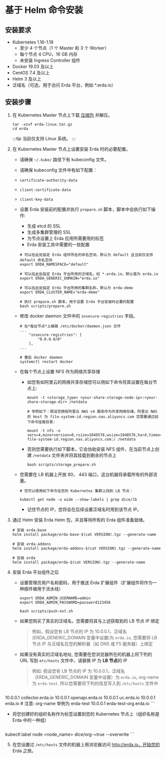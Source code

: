 # 基于 Helm 命令安装

## 安装要求

- Kubernetes 1.16-1.18
  - 至少 4 个节点（1 个 Master 和 3 个 Worker）
  - 每个节点 4 CPU，16 GB 内存
  - 未安装 Ingress Controller 组件
- Docker 19.03 及以上
- CentOS 7.4 及以上
- Helm 3 及以上
- 泛域名（可选，用于访问 Erda 平台，例如 *.erda.io）



## 安装步骤

1. 在 Kubernetes Master 节点上下载 [压缩包](https://github.com/erda-project/erda/releases) 并解压。
	
   ```shell
   tar -xzvf erda-linux.tar.gz
   cd erda
   ```
   
   :::tip
   当前仅支持 Linux 系统。
   :::
   
2. 在 Kubernetes Master 节点上设置安装 Erda 时的必要配置。

   * 请确保 `~/.kube/` 路径下有 kubeconfig 文件。

   - 请确保 kubeconfig 文件中有如下配置：
   	- `certificate-authority-data`
   	- `client-certificate-data`
   	- `client-key-data`

   - 设置 Erda 安装前的配置并执行 `prepare.sh` 脚本，脚本中会执行如下操作:

     - 生成 etcd 的 SSL
     - 生成多集群管理的 SSL
     - 为节点设置上 Erda 应用所需要用的标签
     - Erda 安装工具中需要的一些配置

     ```shell
     # 可以在此处指定 Erda 组件所在的命名空间，默认为 default 且当前仅支持 default 命名空间
     export ERDA_NAMESPACE="default"
     
     # 可以在此处指定 Erda 平台所用的泛域名，如 *.erda.io，默认值为 erda.io
     export ERDA_GENERIC_DOMAIN="erda.io"
     
     # 可以在此处指定 Erda 平台所用的集群名称，默认为 erda-demo
     export ERDA_CLUSTER_NAME="erda-demo"
     
     # 执行 prepare.sh 脚本，用于设置 Erda 平台安装时必要的配置
     bash scripts/prepare.sh
     ```

   - 修改 docker daemon 文件中的 `insecure-registries` 字段。

      ```shell
      # 在*每台节点*上编辑 /etc/docker/daemon.json 文件
      ...
          "insecure-registries": [
              "0.0.0.0/0"
          ],
      ...
      
      # 重启 docker daemon
      systemctl restart docker
      ```

   - 在每个节点上设置 NFS 作为网络共享存储

      - 如您有如阿里云的网络共享存储您可以用如下命令将其设置在每台节点上:
      
        ```shell
        mount -t <storage_type> <your-share-storage-node-ip>:<your-share-storage-dir> /netdata
        
        # 举例如下：假设您拥有阿里云 NAS v4 服务作为共享网络存储，阿里云 NAS 的 Host 为 file-system-id.region.nas.aliyuncs.com 您需要通过如下命令挂载目录:
        
        mount -t nfs -o vers=4,minorversion=0,rsize=1048576,wsize=1048576,hard,timeo=600,retrans=2,noresvport file-system-id.region.nas.aliyuncs.com:/ /netdata  
        ```

      - 否则您需要执行如下脚本，它会协助安装 NFS 组件，在当前节点上创建 `/netdata` 文件夹并将其挂载到剩余的节点上

        ```shell
        bash scripts/storage_prepare.sh
        ```
      
   - 您需要在 LB 机器上开放 80， 443 端口，这台机器将承载所有的外部流量。

      ```shell
      # 您可以使用如下命令在您的 Kubernetes 集群上找到 LB 节点：
      
      kubectl get node -o wide --show-labels | grep dice/lb
      ```

      - 记住节点的 IP，您将会在后续设置泛域名时用到该节点 IP。

3. 通过 Helm 安装 Erda Helm 包，并且等待所有的 Erda 组件准备就绪。

   ```shell
   # 安装 erda-base
   helm install package/erda-base-$(cat VERSION).tgz --generate-name
   
   # 安装 erda-addons
   helm install package/erda-addons-$(cat VERSION).tgz --generate-name
   
   # 安装 erda
   helm install package/erda-$(cat VERSION).tgz --generate-name
   ```

4. 安装 Erda 平台组件之后

   - 设置管理员用户名和密码，用于推送 Erda 扩展组件（扩展组件将作为一种插件被用于流水线）

     ```shell
     export ERDA_ADMIN_USERNAME=admin
     export ERDA_ADMIN_PASSWORD=password123456
     
     bash scripts/push-ext.sh
     ```

   - 如果您购买了真实的泛域名，您需要将其与上述获取到的 LB 节点 IP 绑定

     > 例如，假设您有 LB 节点的 IP 为 10.0.0.1，泛域名(ERDA_GENERIC_DOMAIN 变量中设置)为 `erda.io`, 您需要将 LB 节点 IP 与泛域名在您的解析器（如 DNS 或 F5 服务器）上绑定

   - 如果没有真实的泛域名地址, 您需要在您浏览器所在的机器上将下列的 URL 写到 `etc/hosts` 文件中，请替换 IP 为 **LB 节点**的 IP

     > 例如:  假设您有 LB 节点的 IP 为 10.0.0.1，泛域名（ERDA_GENERIC_DOMAIN 变量中设置）为 `erda.io`, org-name 为 `erda-test`. 所以您需要将下列的信息写入到 `/etc/hosts` 文件中

     ```shell
  10.0.0.1 collector.erda.io
     10.0.0.1 openapi.erda.io
  10.0.0.1 uc.erda.io
     10.0.0.1 erda.io
     # 注意: org-name 举例为 erda-test
     10.0.0.1 erda-test-org.erda.io
     ```
   
   - 将您创建好的组织名称作为标签设置到您的 Kubernetes 节点上（组织名称是 Erda 中的一种组）
   
     ```shell
  kubectl label node <node_name> dice/org-<orgname>=true --overwrite
     ```

5. 在您设置过 `/etc/hosts` 文件的机器上用浏览器访问 http://erda.io，开始您的 Erda 之旅。

